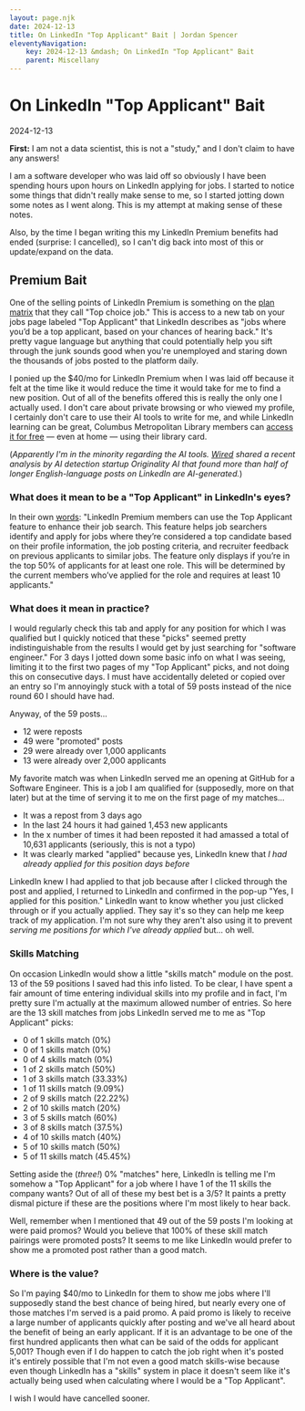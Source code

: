 ```yaml
---
layout: page.njk
date: 2024-12-13
title: On LinkedIn "Top Applicant" Bait | Jordan Spencer
eleventyNavigation:
    key: 2024-12-13 &mdash; On LinkedIn "Top Applicant" Bait
    parent: Miscellany
---
```


# On LinkedIn "Top Applicant" Bait
<div class="post-date">2024-12-13</div>

**First:** I am not a data scientist, this is not a "study," and I don't claim to have any answers!

I am a software developer who was laid off so obviously I have been spending hours upon hours on LinkedIn applying for jobs. I started to notice some things that didn't really make sense to me, so I started jotting down some notes as I went along. This is my attempt at making sense of these notes.

Also, by the time I began writing this my LinkedIn Premium benefits had ended (surprise: I cancelled), so I can't dig back into most of this or update/expand on the data.

## Premium Bait

One of the selling points of LinkedIn Premium is something on the [plan matrix](https://www.linkedin.com/help/linkedin/answer/a545596/linkedin-free-accounts-and-premium-subscriptions?lang=en) that they call "Top choice job." This is access to a new tab on your jobs page labeled "Top Applicant" that LinkedIn describes as "jobs where you’d be a top applicant, based on your chances of hearing back." It's pretty vague language but anything that could potentially help you sift through the junk sounds good when you're unemployed and staring down the thousands of jobs posted to the platform daily.

I ponied up the $40/mo for LinkedIn Premium when I was laid off because it felt at the time like it would reduce the time it would take for me to find a new position. Out of all of the benefits offered this is really the only one I actually used. I don't care about private browsing or who viewed my profile, I certainly don't care to use their AI tools to write for me, and while LinkedIn learning can be great, Columbus Metropolitan Library members can [access it for free](https://www.columbuslibrary.org/resources-by-subject/topics/online-courses-tutoring/) &mdash; even at home &mdash; using their library card.

(*Apparently I'm in the minority regarding the AI tools. [Wired](https://www.wired.com/story/linkedin-ai-generated-influencers/) shared a recent analysis by AI detection startup Originality AI that found more than half of longer English-language posts on LinkedIn are AI-generated.*)

### What does it mean to be a "Top Applicant" in LinkedIn's eyes?

In their own [words](https://www.linkedin.com/help/linkedin/answer/a548337/using-the-top-applicant-feature-to-apply-for-jobs?lang=en): "LinkedIn Premium members can use the Top Applicant feature to enhance their job search. This feature helps job searchers identify and apply for jobs where they’re considered a top candidate based on their profile information, the job posting criteria, and recruiter feedback on previous applicants to similar jobs. The feature only displays if you’re in the top 50% of applicants for at least one role. This will be determined by the current members who’ve applied for the role and requires at least 10 applicants."

### What does it mean in practice?

I would regularly check this tab and apply for any position for which I was qualified but I quickly noticed that these "picks" seemed pretty indistinguishable from the results I would get by just searching for "software engineer." For 3 days I jotted down some basic info on what I was seeing, limiting it to the first two pages of my "Top Applicant" picks, and not doing this on consecutive days. I must have accidentally deleted or copied over an entry so I'm annoyingly stuck with a total of 59 posts instead of the nice round 60 I should have had.

Anyway, of the 59 posts...
- 12 were reposts
- 49 were "promoted" posts
- 29 were already over 1,000 applicants
- 13 were already over 2,000 applicants

My favorite match was when LinkedIn served me an opening at GitHub for a Software Engineer. This is a job I am qualified for (supposedly, more on that later) but at the time of serving it to me on the first page of my matches...
- It was a repost from 3 days ago
- In the last 24 hours it had gained 1,453 new applicants
- In the x number of times it had been reposted it had amassed a total of 10,631 applicants (seriously, this is not a typo)
- It was clearly marked "applied" because yes, LinkedIn knew that *I had already applied for this position days before*

LinkedIn knew I had applied to that job because after I clicked through the post and applied, I returned to LinkedIn and confirmed in the pop-up "Yes, I applied for this position." LinkedIn want to know whether you just clicked through or if you actually applied. They say it's so they can help me keep track of my application. I'm not sure why they aren't also using it to prevent *serving me positions for which I've already applied* but... oh well.

### Skills Matching

On occasion LinkedIn would show a little "skills match" module on the post. 13 of the 59 positions I saved had this info listed. To be clear, I have spent a fair amount of time entering individual skills into my profile and in fact, I'm pretty sure I'm actually at the maximum allowed number of entries. So here are the 13 skill matches from jobs LinkedIn served me to me as "Top Applicant" picks:

- 0 of 1 skills match (0%)
- 0 of 1 skills match (0%)
- 0 of 4 skills match (0%)
- 1 of 2 skills match (50%)
- 1 of 3 skills match (33.33%)
- 1 of 11 skills match (9.09%)
- 2 of 9 skills match (22.22%)
- 2 of 10 skills match (20%)
- 3 of 5 skills match (60%)
- 3 of 8 skills match (37.5%)
- 4 of 10 skills match (40%)
- 5 of 10 skills match (50%)
- 5 of 11 skills match (45.45%)

Setting aside the (*three!*) 0% "matches" here, LinkedIn is telling me I'm somehow a "Top Applicant" for a job where I have 1 of the 11 skills the company wants? Out of all of these my best bet is a 3/5? It paints a pretty dismal picture if these are the positions where I'm most likely to hear back.

Well, remember when I mentioned that 49 out of the 59 posts I'm looking at were paid promos? Would you believe that 100% of these skill match pairings were promoted posts? It seems to me like LinkedIn would prefer to show me a promoted post rather than a good match.

### Where is the value?

So I'm paying $40/mo to LinkedIn for them to show me jobs where I'll supposedly stand the best chance of being hired, but nearly every one of those matches I'm served is a paid promo. A paid promo is likely to receive a large number of applicants quickly after posting and we've all heard about the benefit of being an early applicant. If it is an advantage to be one of the first hundred applicants then what can be said of the odds for applicant 5,001? Though even if I do happen to catch the job right when it's posted it's entirely possible that I'm not even a good match skills-wise because even though LinkedIn has a "skills" system in place it doesn't seem like it's actually being used when calculating where I would be a "Top Applicant".

I wish I would have cancelled sooner.
